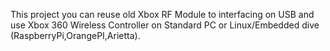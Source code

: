 This project you can reuse old Xbox RF Module to interfacing on USB
and use Xbox 360 Wireless Controller on Standard PC or Linux/Embedded dive (RaspberryPi,OrangePI,Arietta).
